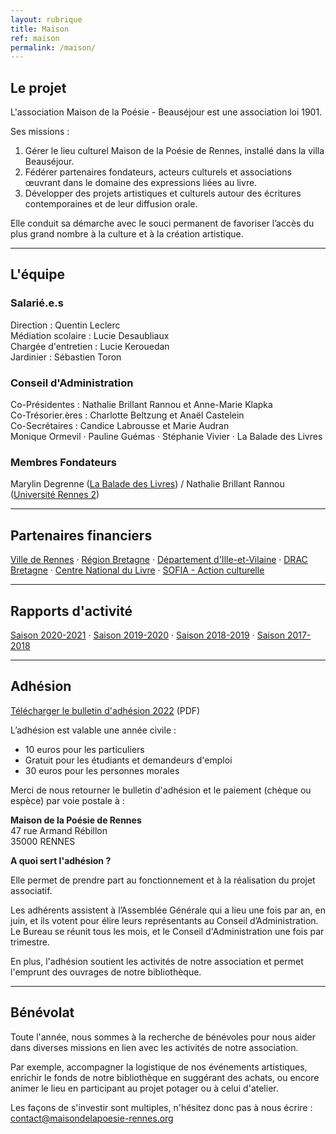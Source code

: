 ```yaml
---
layout: rubrique
title: Maison
ref: maison
permalink: /maison/
---
```

## Le projet

L'association Maison de la Poésie - Beauséjour est une association loi 1901.

Ses missions :  

1. Gérer le lieu culturel Maison de la Poésie de Rennes, installé dans la villa Beauséjour.
2. Fédérer partenaires fondateurs, acteurs culturels et associations œuvrant dans le domaine des expressions liées au livre.
3. Développer des projets artistiques et culturels autour des écritures contemporaines et de leur diffusion orale.

Elle conduit sa démarche avec le souci permanent de favoriser l’accès du plus grand nombre à la culture et à la création artistique.

- - -

## L'équipe

### Salarié.e.s

Direction : Quentin Leclerc\
Médiation scolaire : Lucie Desaubliaux\
Chargée d'entretien : Lucie Kerouedan\
Jardinier : Sébastien Toron

### Conseil d'Administration

Co-Présidentes : Nathalie Brillant Rannou et Anne-Marie Klapka\
Co-Trésorier.ères : Charlotte Beltzung et Anaël Castelein  
Co-Secrétaires : Candice Labrousse et Marie Audran\
Monique Ormevil &middot; Pauline Guémas &middot; Stéphanie Vivier &middot; La Balade des Livres

### Membres Fondateurs

Marylin Degrenne ([La Balade des Livres](http://www.la-balade-des-livres.fr/)) / Nathalie Brillant Rannou ([Université Rennes 2](http://www.univ-rennes2.fr/))

- - -

## Partenaires financiers

[Ville de Rennes](https://metropole.rennes.fr/) &middot; [Région Bretagne](https://www.bretagne.bzh/) &middot; [Département d'Ille-et-Vilaine](https://www.ille-et-vilaine.fr/) &middot; [DRAC Bretagne](http://www.culture.gouv.fr/Regions/Drac-Bretagne) &middot; [Centre National du Livre](https://centrenationaldulivre.fr/) &middot; [SOFIA - Action culturelle](https://www.la-sofia.org/)

- - -

## Rapports d'activité[](/docs/2020-2021_RapportActivite.pdf)

[Saison 2020-2021](/docs/2020-2021_RapportActivite.pdf) &middot; [Saison 2019-2020](/docs/2019-2020_RapportActivite.pdf) &middot; [Saison 2018-2019](/docs/2018-2019_RapportActivite.pdf) &middot; [Saison 2017-2018](/docs/2017-2018_RapportActivite.pdf)

- - -

## Adhésion

[Télécharger le bulletin d'adhésion 2022](/docs/2022_Adhesion.pdf) (PDF)

L’adhésion est valable une année civile :

* 10 euros pour les particuliers
* Gratuit pour les étudiants et demandeurs d'emploi
* 30 euros pour les personnes morales

Merci de nous retourner le bulletin d'adhésion et le paiement (chèque ou espèce) par voie postale à :

**Maison de la Poésie de Rennes**\
47 rue Armand Rébillon\
35000 RENNES

**A quoi sert l'adhésion ?**

Elle permet de prendre part au fonctionnement et à la réalisation du projet associatif.

Les adhérents assistent à l’Assemblée Générale qui a lieu une fois par an, en juin, et ils votent pour élire leurs représentants au Conseil d’Administration. Le Bureau se réunit tous les mois, et le Conseil d'Administration une fois par trimestre.

En plus, l'adhésion soutient les activités de notre association et permet l'emprunt des ouvrages de notre bibliothèque.

- - -

## Bénévolat

Toute l'année, nous sommes à la recherche de bénévoles pour nous aider dans diverses missions en lien avec les activités de notre association.

Par exemple, accompagner la logistique de nos événements artistiques, enrichir le fonds de notre bibliothèque en suggérant des achats, ou encore animer le lieu en participant au projet potager ou à celui d'atelier.

Les façons de s'investir sont multiples, n'hésitez donc pas à nous écrire : contact@maisondelapoesie-rennes.org
